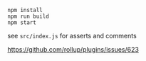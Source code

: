 ```
npm install
npm run build
npm start
```

see `src/index.js` for asserts and comments

https://github.com/rollup/plugins/issues/623
